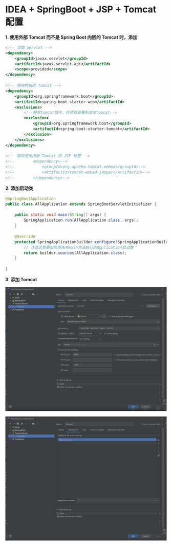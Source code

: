 # IDEA + SpringBoot + JSP + Tomcat 配置

**1. 使用外部 Tomcat 而不是 Spring Boot 内嵌的 Tomcat 时，添加**

```xml
<!-- 添加 Servlet -->
<dependency>
	<groupId>javax.servlet</groupId>
	<artifactId>javax.servlet-api</artifactId>
	<scope>provided</scope>
</dependency>
		
<!-- 移除内嵌的 Tomcat -->		
<dependency>
	<groupId>org.springframework.boot</groupId>
    <artifactId>spring-boot-starter-web</artifactId>
    <exclusions>
		<!--移除tomcat插件，将项目部署到本地tomcat-->
        <exclusion>
			<groupId>org.springframework.boot</groupId>
			<artifactId>spring-boot-starter-tomcat</artifactId>
		</exclusion>
	</exclusions>
</dependency>

<!-- 移除使用内嵌 Tomcat 的 JSP 标签 -->
<!--        <dependency>-->
<!--            <groupId>org.apache.tomcat.embed</groupId>-->
<!--            <artifactId>tomcat-embed-jasper</artifactId>-->
<!--        </dependency>-->
```

**2. 添加启动类**

```java
@SpringBootApplication
public class AllApplication extends SpringBootServletInitializer {

    public static void main(String[] args) {
        SpringApplication.run(AllApplication.class, args);
    }

    @Override
    protected SpringApplicationBuilder configure(SpringApplicationBuilder builder) {
        // 注意这里要指向原先用main方法执行的Application启动类
        return builder.sources(AllApplication.class);
    }

}
```

**3. 添加 Tomcat**

![tomcat配置1](./tomcat-config-1.png)
	
![tomcat配置2](./tomcat-config-2.png)
